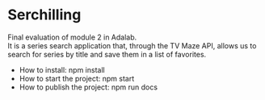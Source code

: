 # Serchilling

Final evaluation of module 2 in Adalab. <br>
It is a series search application that, through the TV Maze API, allows us to search for series by title and save them in a list of favorites.

<ul>
<li>How to install: npm install</li>
<li>How to start the project: npm start</li>
<li>How to publish the project: npm run docs</li>
</ul>


